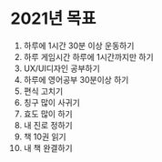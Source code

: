 # 2021년 목표
 1. 하루에 1시간 30분 이상 운동하기
 2. 하루 게임시간 하루에 1시간까지만 하기
 3. UX/UI디자인 공부하기
 4. 하루에 영어공부 30분이상 하기
 5. 편식 고치기
 6. 칭구 많이 사귀기
 7. 효도 많이 하기
 8. 내 진로 정하기
 9. 책 10권 읽기
 10. 내 책 완결하기